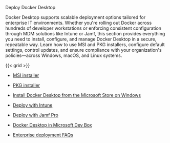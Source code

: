 Deploy Docker Desktop


Docker Desktop supports scalable deployment options tailored for enterprise IT environments. Whether you're rolling out Docker across hundreds of developer workstations or enforcing consistent configuration through MDM solutions like Intune or Jamf, this section provides everything you need to install, configure, and manage Docker Desktop in a secure, repeatable way. Learn how to use MSI and PKG installers, configure default settings, control updates, and ensure compliance with your organization's policies—across Windows, macOS, and Linux systems.

{{< grid >}}


- [MSI installer](https://docs.docker.com/enterprise/enterprise-deployment/msi-install-and-configure/)

- [PKG installer](https://docs.docker.com/enterprise/enterprise-deployment/pkg-install-and-configure/)

- [Install Docker Desktop from the Microsoft Store on Windows](https://docs.docker.com/enterprise/enterprise-deployment/ms-store/)

- [Deploy with Intune](https://docs.docker.com/enterprise/enterprise-deployment/use-intune/)

- [Deploy with Jamf Pro](https://docs.docker.com/enterprise/enterprise-deployment/use-jamf-pro/)

- [Docker Desktop in Microsoft Dev Box](https://docs.docker.com/enterprise/enterprise-deployment/dev-box/)

- [Enterprise deployment FAQs](https://docs.docker.com/enterprise/enterprise-deployment/faq/)
